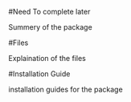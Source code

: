 #Need To complete later

Summery of the package

#Files

Explaination of the files

#Installation Guide

installation guides for the package

